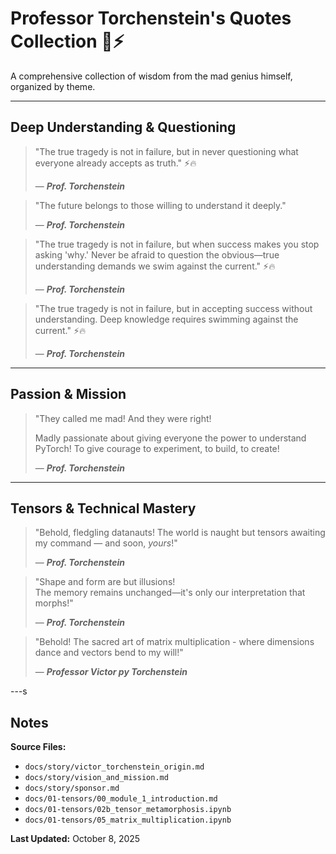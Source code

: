 # Professor Torchenstein's Quotes Collection 🧪⚡

A comprehensive collection of wisdom from the mad genius himself, organized by theme.

---

## Deep Understanding & Questioning

> "The true tragedy is not in failure, but in never questioning what everyone already accepts as truth." ⚡🔥
>
> — **_Prof. Torchenstein_**

> "The future belongs to those willing to understand it deeply."
>
> — **_Prof. Torchenstein_**

> "The true tragedy is not in failure, but when success makes you stop asking 'why.' Never be afraid to question the obvious—true understanding demands we swim against the current." ⚡🔥
>
> — **_Prof. Torchenstein_**

> "The true tragedy is not in failure, but in accepting success without understanding. Deep knowledge requires swimming against the current." ⚡🔥
>
> — **_Prof. Torchenstein_**

---

## Passion & Mission

> "They called me mad! And they were right!
> 
> Madly passionate about giving everyone the power to understand PyTorch! To give courage to experiment, to build, to create!
>  
> — **_Prof. Torchenstein_**

---

## Tensors & Technical Mastery

> "Behold, fledgling datanauts! The world is naught but tensors awaiting my command — and soon, *yours*!"
> 
> — **_Prof. Torchenstein_**

> "Shape and form are but illusions!  
> The memory remains unchanged—it's only our interpretation that morphs!"
> 
> — **_Prof. Torchenstein_**

> "Behold! The sacred art of matrix multiplication - where dimensions dance and vectors bend to my will!"
>
> — **_Professor Victor py Torchenstein_**

---s

## Notes

**Source Files:**
- `docs/story/victor_torchenstein_origin.md`
- `docs/story/vision_and_mission.md`
- `docs/story/sponsor.md`
- `docs/01-tensors/00_module_1_introduction.md`
- `docs/01-tensors/02b_tensor_metamorphosis.ipynb`
- `docs/01-tensors/05_matrix_multiplication.ipynb`

**Last Updated:** October 8, 2025
